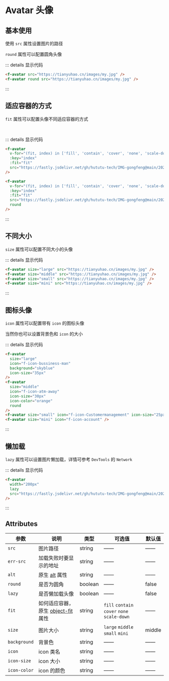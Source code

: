 # Avatar 头像

## 基本使用

使用 `src` 属性设置图片的路径

`round` 属性可以配置圆角头像

<f-avatar src="https://tianyuhao.cn/images/my.jpg" />
<f-avatar round src="https://tianyuhao.cn/images/my.jpg" />

::: details 显示代码

```html
<f-avatar src="https://tianyuhao.cn/images/my.jpg" />
<f-avatar round src="https://tianyuhao.cn/images/my.jpg" />
```

:::

## 适应容器的方式

`fit` 属性可以配置头像不同适应容器的方式

<f-avatar
  v-for="(fit, index) in ['fill', 'contain', 'cover', 'none', 'scale-down']"
  :key="index"
  :fit="fit"
  src="https://fastly.jsdelivr.net/gh/hututu-tech/IMG-gongfeng@main/2022/06/13/62a7273443773.png"
/>

<br />

<f-avatar
  v-for="(fit, index) in ['fill', 'contain', 'cover', 'none', 'scale-down']"
  :key="index"
  :fit="fit"
  src="https://fastly.jsdelivr.net/gh/hututu-tech/IMG-gongfeng@main/2022/06/13/62a7273443773.png"
  round
/>

::: details 显示代码

```html
<f-avatar
  v-for="(fit, index) in ['fill', 'contain', 'cover', 'none', 'scale-down']"
  :key="index"
  :fit="fit"
  src="https://fastly.jsdelivr.net/gh/hututu-tech/IMG-gongfeng@main/2022/06/13/62a7273443773.png"
/>

<f-avatar
  v-for="(fit, index) in ['fill', 'contain', 'cover', 'none', 'scale-down']"
  :key="index"
  :fit="fit"
  src="https://fastly.jsdelivr.net/gh/hututu-tech/IMG-gongfeng@main/2022/06/13/62a7273443773.png"
  round
/>
```

:::

## 不同大小

`size` 属性可以配置不同大小的头像

<f-avatar size="large" src="https://tianyuhao.cn/images/my.jpg" />
<f-avatar size="middle" src="https://tianyuhao.cn/images/my.jpg" />
<f-avatar size="small" src="https://tianyuhao.cn/images/my.jpg" />
<f-avatar size="mini" src="https://tianyuhao.cn/images/my.jpg" />

::: details 显示代码

```html
<f-avatar size="large" src="https://tianyuhao.cn/images/my.jpg" />
<f-avatar size="middle" src="https://tianyuhao.cn/images/my.jpg" />
<f-avatar size="small" src="https://tianyuhao.cn/images/my.jpg" />
<f-avatar size="mini" src="https://tianyuhao.cn/images/my.jpg" />
```

:::

## 图标头像

`icon` 属性可以配置带有 `icon` 的图标头像

当然你也可以设置背景色和 `icon` 的大小

<f-avatar size="large" icon="f-icon-bussiness-man" background="skyblue" icon-size="35px" />
<f-avatar size="middle" icon="f-icon-atm-away" icon-size="30px" icon-color="orange" round/>
<f-avatar size="small" icon="f-icon-Customermanagement" icon-size="25px"/>
<f-avatar size="mini" icon="f-icon-account" />

::: details 显示代码

```html
<f-avatar
  size="large"
  icon="f-icon-bussiness-man"
  background="skyblue"
  icon-size="35px"
/>
<f-avatar
  size="middle"
  icon="f-icon-atm-away"
  icon-size="30px"
  icon-color="orange"
  round
/>
<f-avatar size="small" icon="f-icon-Customermanagement" icon-size="25px" />
<f-avatar size="mini" icon="f-icon-account" />
```

:::

## 懒加载

`lazy` 属性可以设置图片懒加载，详情可参考 `DevTools` 的 `Network`

<f-avatar width="200px" lazy src="https://fastly.jsdelivr.net/gh/hututu-tech/IMG-gongfeng@main/2022/06/13/62a72738a7113.png" />

::: details 显示代码

```html
<f-avatar
  width="200px"
  lazy
  src="https://fastly.jsdelivr.net/gh/hututu-tech/IMG-gongfeng@main/2022/06/13/62a72738a7113.png"
/>
```

:::

## Attributes

| 参数         | 说明                                                                                                     | 类型    | 可选值                                       | 默认值 |
| ------------ | -------------------------------------------------------------------------------------------------------- | ------- | -------------------------------------------- | ------ |
| `src`        | 图片路径                                                                                                 | string  | ——                                           | ——     |
| `err-src`    | 加载失败时要显示的地址                                                                                   | string  | ——                                           | ——     |
| `alt`        | 原生 [alt](https://developer.mozilla.org/zh-CN/docs/Web/HTML/Element/img#attr-alt) 属性                  | string  | ——                                           | ——     |
| `round`      | 是否为圆角                                                                                               | boolean | ——                                           | false  |
| `lazy`       | 是否懒加载头像                                                                                           | boolean | ——                                           | false  |
| `fit`        | 如何适应容器，原生 [object-fit](https://developer.mozilla.org/en-US/docs/Web/CSS/object-fit#try_it) 属性 | string  | `fill` `contain` `cover` `none` `scale-down` | ——     |
| `size`       | 图片大小                                                                                                 | string  | `large` `middle` `small` `mini`              | middle |
| `background` | 背景色                                                                                                   | string  | ——                                           | ——     |
| `icon`       | icon 类名                                                                                                | string  | ——                                           | ——     |
| `icon-size`  | icon 大小                                                                                                | string  | ——                                           | ——     |
| `icon-color` | icon 的颜色                                                                                              | string  | ——                                           | ——     |

<style scoped>
.f-avatar {
  margin: 5px;
}
</style>
